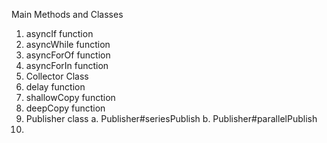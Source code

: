 
Main Methods and Classes
  1. asyncIf function
  2. asyncWhile function
  3. asyncForOf function
  4. asyncForIn function
  5. Collector Class
  6. delay function
  7. shallowCopy function
  8. deepCopy function
  9. Publisher class
    a. Publisher#seriesPublish
    b. Publisher#parallelPublish
  10. 
